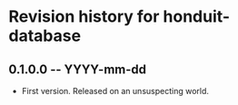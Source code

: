 # Revision history for honduit-database

## 0.1.0.0 -- YYYY-mm-dd

* First version. Released on an unsuspecting world.
